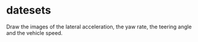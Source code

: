 # datesets
Draw the images of the lateral acceleration, the yaw rate, the teering angle and the vehicle speed.
